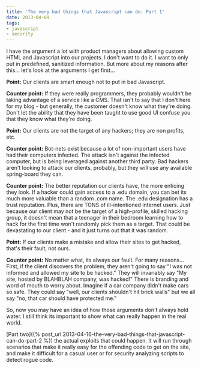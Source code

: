 ```yaml
---
title: 'The very bad things that Javascript can do: Part 1'
date: 2013-04-09
tags:
- javascript
- security
---
```

I have the argument a lot with product managers about allowing custom HTML and Javascript into our projects.  I don't want to do it.  I want to only put in predefined, sanitized information.  But more about my reasons after this... let's look at the arguments I get first...

<!--more-->

**Point:** Our clients are smart enough not to put in bad Javascript.

**Counter point:** If they were really programmers, they probably wouldn't be taking advantage of a service like a CMS.  That isn't to say that I don't here for my blog - but generally, the customer doesn't know what they're doing.  Don't let the ability that they have been taught to use good UI confuse you that they know what they're doing.

**Point:** Our clients are not the target of any hackers; they are non profits, etc.

**Counter point:** Bot-nets exist because a lot of non-important users have had their computers infected.  The attack isn't against the infected computer, but is being leveraged against another third party.  Bad hackers aren't looking to attack our clients, probably, but they will use any available spring-board they can.

**Counter point:** The better reputation our clients have, the more enticing they look.  If a hacker could gain access to a .edu domain, you can bet its much more valuable than a random .com name.  The .edu designation has a trust reputation.  Plus, there are TONS of ill-intentioned internet users.  Just because our client may not be the target of a high-profile, skilled hacking group, it doesn't mean that a teenager in their bedroom learning how to hack for the first time won't randomly pick them as a target.  That could be devastating to our client - and it just turns out that it was random.

**Point:** If our clients make a mistake and allow their sites to get hacked, that's their fault, not ours.

**Counter point:** No matter what, its always our fault.  For many reasons... First, if the client discovers the problem, they aren't going to say "I was not informed and allowed my site to be hacked."  They will invariably say "My site, hosted by BLAHBLAH company, was hacked!"  There is branding and word of mouth to worry about.  Imagine if a car company didn't make cars so safe.  They could say "well, our clients shouldn't hit brick walls" but we all say "no, that car should have protected me."

So, now you may have an idea of how those arguments don't always hold water.  I still think its important to show what can really happen in the real world.  

[Part two]({% post_url 2013-04-16-the-very-bad-things-that-javascript-can-do-part-2 %}) the actual exploits that could happen.  It will run through scenarios that make it really easy for the offending code to get on the site, and make it difficult for a casual user or for security analyzing scripts to detect rogue code.
